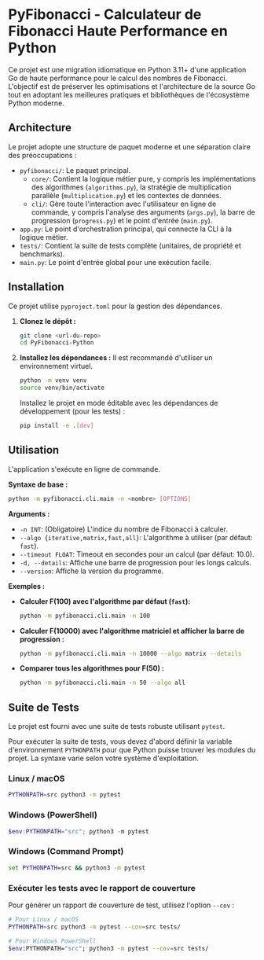 # PyFibonacci - Calculateur de Fibonacci Haute Performance en Python

Ce projet est une migration idiomatique en Python 3.11+ d'une application Go de haute performance pour le calcul des nombres de Fibonacci. L'objectif est de préserver les optimisations et l'architecture de la source Go tout en adoptant les meilleures pratiques et bibliothèques de l'écosystème Python moderne.

## Architecture

Le projet adopte une structure de paquet moderne et une séparation claire des préoccupations :

-   `pyfibonacci/`: Le paquet principal.
    -   `core/`: Contient la logique métier pure, y compris les implémentations des algorithmes (`algorithms.py`), la stratégie de multiplication parallèle (`multiplication.py`) et les contextes de données.
    -   `cli/`: Gère toute l'interaction avec l'utilisateur en ligne de commande, y compris l'analyse des arguments (`args.py`), la barre de progression (`progress.py`) et le point d'entrée (`main.py`).
-   `app.py`: Le point d'orchestration principal, qui connecte la CLI à la logique métier.
-   `tests/`: Contient la suite de tests complète (unitaires, de propriété et benchmarks).
-   `main.py`: Le point d'entrée global pour une exécution facile.

## Installation

Ce projet utilise `pyproject.toml` pour la gestion des dépendances.

1.  **Clonez le dépôt :**
    ```bash
    git clone <url-du-repo>
    cd PyFibonacci-Python
    ```

2.  **Installez les dépendances :**
    Il est recommandé d'utiliser un environnement virtuel.
    ```bash
    python -m venv venv
    source venv/bin/activate
    ```
    Installez le projet en mode éditable avec les dépendances de développement (pour les tests) :
    ```bash
    pip install -e .[dev]
    ```

## Utilisation

L'application s'exécute en ligne de commande.

**Syntaxe de base :**
```bash
python -m pyfibonacci.cli.main -n <nombre> [OPTIONS]
```

**Arguments :**

-   `-n INT`: (Obligatoire) L'indice du nombre de Fibonacci à calculer.
-   `--algo {iterative,matrix,fast,all}`: L'algorithme à utiliser (par défaut: `fast`).
-   `--timeout FLOAT`: Timeout en secondes pour un calcul (par défaut: 10.0).
-   `-d, --details`: Affiche une barre de progression pour les longs calculs.
-   `--version`: Affiche la version du programme.

**Exemples :**

-   **Calculer F(100) avec l'algorithme par défaut (`fast`):**
    ```bash
    python -m pyfibonacci.cli.main -n 100
    ```

-   **Calculer F(10000) avec l'algorithme matriciel et afficher la barre de progression :**
    ```bash
    python -m pyfibonacci.cli.main -n 10000 --algo matrix --details
    ```

-   **Comparer tous les algorithmes pour F(50) :**
    ```bash
    python -m pyfibonacci.cli.main -n 50 --algo all
    ```

## Suite de Tests

Le projet est fourni avec une suite de tests robuste utilisant `pytest`.

Pour exécuter la suite de tests, vous devez d'abord définir la variable d'environnement `PYTHONPATH` pour que Python puisse trouver les modules du projet. La syntaxe varie selon votre système d'exploitation.

### Linux / macOS

```bash
PYTHONPATH=src python3 -m pytest
```

### Windows (PowerShell)

```powershell
$env:PYTHONPATH="src"; python3 -m pytest
```

### Windows (Command Prompt)

```cmd
set PYTHONPATH=src && python3 -m pytest
```

### Exécuter les tests avec le rapport de couverture

Pour générer un rapport de couverture de test, utilisez l'option `--cov` :

```bash
# Pour Linux / macOS
PYTHONPATH=src python3 -m pytest --cov=src tests/

# Pour Windows PowerShell
$env:PYTHONPATH="src"; python3 -m pytest --cov=src tests/
```
